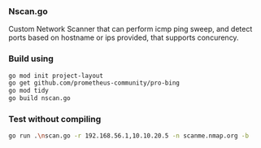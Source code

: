 ### Nscan.go
Custom Network Scanner that can perform icmp ping sweep, and detect ports based on hostname or ips provided, that supports concurency.

### Build using
```bash
go mod init project-layout
go get github.com/prometheus-community/pro-bing
go mod tidy
go build nscan.go
```

### Test without compiling
```bash
go run .\nscan.go -r 192.168.56.1,10.10.20.5 -n scanme.nmap.org -b
```